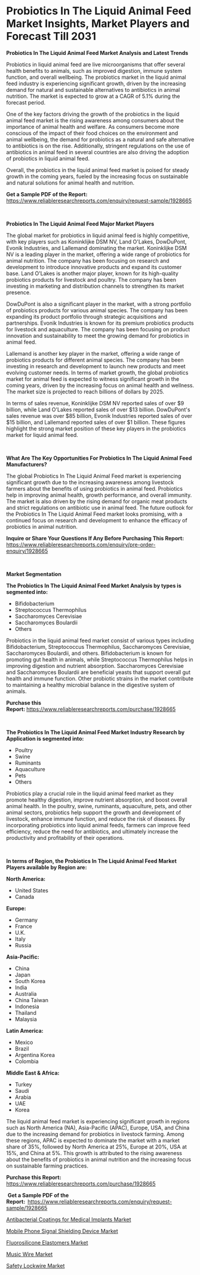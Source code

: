 <p><h1>Probiotics In The Liquid Animal Feed Market Insights, Market Players and Forecast Till 2031</h1></p><p><strong>Probiotics In The Liquid Animal Feed Market Analysis and Latest Trends</strong></p>
<p><p>Probiotics in liquid animal feed are live microorganisms that offer several health benefits to animals, such as improved digestion, immune system function, and overall wellbeing. The probiotics market in the liquid animal feed industry is experiencing significant growth, driven by the increasing demand for natural and sustainable alternatives to antibiotics in animal nutrition. The market is expected to grow at a CAGR of 5.1% during the forecast period.</p><p>One of the key factors driving the growth of the probiotics in the liquid animal feed market is the rising awareness among consumers about the importance of animal health and welfare. As consumers become more conscious of the impact of their food choices on the environment and animal wellbeing, the demand for probiotics as a natural and safe alternative to antibiotics is on the rise. Additionally, stringent regulations on the use of antibiotics in animal feed in several countries are also driving the adoption of probiotics in liquid animal feed.</p><p>Overall, the probiotics in the liquid animal feed market is poised for steady growth in the coming years, fueled by the increasing focus on sustainable and natural solutions for animal health and nutrition.</p></p>
<p><strong>Get a Sample PDF of the Report:&nbsp;</strong> <a href="https://www.reliableresearchreports.com/enquiry/request-sample/1928665">https://www.reliableresearchreports.com/enquiry/request-sample/1928665</a></p>
<p>&nbsp;</p>
<p><strong>Probiotics In The Liquid Animal Feed Major Market Players</strong></p>
<p><p>The global market for probiotics in liquid animal feed is highly competitive, with key players such as Koninklijke DSM NV, Land O'Lakes, DowDuPont, Evonik Industries, and Lallemand dominating the market. Koninklijke DSM NV is a leading player in the market, offering a wide range of probiotics for animal nutrition. The company has been focusing on research and development to introduce innovative products and expand its customer base. Land O'Lakes is another major player, known for its high-quality probiotics products for livestock and poultry. The company has been investing in marketing and distribution channels to strengthen its market presence.</p><p>DowDuPont is also a significant player in the market, with a strong portfolio of probiotics products for various animal species. The company has been expanding its product portfolio through strategic acquisitions and partnerships. Evonik Industries is known for its premium probiotics products for livestock and aquaculture. The company has been focusing on product innovation and sustainability to meet the growing demand for probiotics in animal feed.</p><p>Lallemand is another key player in the market, offering a wide range of probiotics products for different animal species. The company has been investing in research and development to launch new products and meet evolving customer needs. In terms of market growth, the global probiotics market for animal feed is expected to witness significant growth in the coming years, driven by the increasing focus on animal health and wellness. The market size is projected to reach billions of dollars by 2025.</p><p>In terms of sales revenue, Koninklijke DSM NV reported sales of over $9 billion, while Land O'Lakes reported sales of over $13 billion. DowDuPont's sales revenue was over $85 billion, Evonik Industries reported sales of over $15 billion, and Lallemand reported sales of over $1 billion. These figures highlight the strong market position of these key players in the probiotics market for liquid animal feed.</p></p>
<p>&nbsp;</p>
<p><strong>What Are The Key Opportunities For Probiotics In The Liquid Animal Feed Manufacturers?</strong></p>
<p><p>The global Probiotics In The Liquid Animal Feed market is experiencing significant growth due to the increasing awareness among livestock farmers about the benefits of using probiotics in animal feed. Probiotics help in improving animal health, growth performance, and overall immunity. The market is also driven by the rising demand for organic meat products and strict regulations on antibiotic use in animal feed. The future outlook for the Probiotics In The Liquid Animal Feed market looks promising, with a continued focus on research and development to enhance the efficacy of probiotics in animal nutrition.</p></p>
<p><strong>Inquire or Share Your Questions If Any Before Purchasing This Report:</strong> <a href="https://www.reliableresearchreports.com/enquiry/pre-order-enquiry/1928665">https://www.reliableresearchreports.com/enquiry/pre-order-enquiry/1928665</a></p>
<p>&nbsp;</p>
<p><strong>Market Segmentation</strong></p>
<p><strong>The Probiotics In The Liquid Animal Feed Market Analysis by types is segmented into:</strong></p>
<p><ul><li>Bifidobacterium</li><li>Streptococcus Thermophilus</li><li>Saccharomyces Cerevisiae</li><li>Saccharomyces Boulardii</li><li>Others</li></ul></p>
<p><p>Probiotics in the liquid animal feed market consist of various types including Bifidobacterium, Streptococcus Thermophilus, Saccharomyces Cerevisiae, Saccharomyces Boulardii, and others. Bifidobacterium is known for promoting gut health in animals, while Streptococcus Thermophilus helps in improving digestion and nutrient absorption. Saccharomyces Cerevisiae and Saccharomyces Boulardii are beneficial yeasts that support overall gut health and immune function. Other probiotic strains in the market contribute to maintaining a healthy microbial balance in the digestive system of animals.</p></p>
<p><strong>Purchase this Report:&nbsp;</strong><a href="https://www.reliableresearchreports.com/purchase/1928665">https://www.reliableresearchreports.com/purchase/1928665</a></p>
<p>&nbsp;</p>
<p><strong>The Probiotics In The Liquid Animal Feed Market Industry Research by Application is segmented into:</strong></p>
<p><ul><li>Poultry</li><li>Swine</li><li>Ruminants</li><li>Aquaculture</li><li>Pets</li><li>Others</li></ul></p>
<p><p>Probiotics play a crucial role in the liquid animal feed market as they promote healthy digestion, improve nutrient absorption, and boost overall animal health. In the poultry, swine, ruminants, aquaculture, pets, and other animal sectors, probiotics help support the growth and development of livestock, enhance immune function, and reduce the risk of diseases. By incorporating probiotics into liquid animal feeds, farmers can improve feed efficiency, reduce the need for antibiotics, and ultimately increase the productivity and profitability of their operations.</p></p>
<p>&nbsp;</p>
<p><strong>In terms of Region, the Probiotics In The Liquid Animal Feed Market Players available by Region are:</strong></p>
<p>
    <p> <strong> North America: </strong>
        <ul>
            <li>United States</li>
            <li>Canada</li>
        </ul>
        </p> 
    <p> <strong> Europe: </strong>
        <ul>
            <li>Germany</li>
            <li>France</li>
            <li>U.K.</li>
            <li>Italy</li>
            <li>Russia</li>
        </ul>
        </p> 
    <p> <strong> Asia-Pacific: </strong>
        <ul>
            <li>China</li>
            <li>Japan</li>
            <li>South Korea</li>
            <li>India</li>
            <li>Australia</li>
            <li>China Taiwan</li>
            <li>Indonesia</li>
            <li>Thailand</li>
            <li>Malaysia</li>
        </ul>
        </p> 
    <p> <strong> Latin America: </strong>
        <ul>
            <li>Mexico</li>
            <li>Brazil</li>
            <li>Argentina Korea</li>
            <li>Colombia</li>
        </ul>
        </p> 
    <p> <strong> Middle East & Africa: </strong>
        <ul>
            <li>Turkey</li>
            <li>Saudi</li>
            <li>Arabia</li>
            <li>UAE</li>
            <li>Korea</li>
        </ul>
    </p>
    </p>
<p><p>The liquid animal feed market is experiencing significant growth in regions such as North America (NA), Asia-Pacific (APAC), Europe, USA, and China due to the increasing demand for probiotics in livestock farming. Among these regions, APAC is expected to dominate the market with a market share of 35%, followed by North America at 25%, Europe at 20%, USA at 15%, and China at 5%. This growth is attributed to the rising awareness about the benefits of probiotics in animal nutrition and the increasing focus on sustainable farming practices.</p></p>
<p><strong>Purchase this Report: </strong><a href="https://www.reliableresearchreports.com/purchase/1928665">https://www.reliableresearchreports.com/purchase/1928665</a></p>
<p>&nbsp;<strong>Get a Sample PDF of the Report:&nbsp;&nbsp;</strong><a href="https://www.reliableresearchreports.com/enquiry/request-sample/1928665">https://www.reliableresearchreports.com/enquiry/request-sample/1928665</a></p>
<p><strong></strong></p>
<p><p><a href="https://github.com/brenzgnarento/Market-Research-Report-List-1/blob/main/antibacterial-coatings-for-medical-implants-market.md">Antibacterial Coatings for Medical Implants Market</a></p><p><a href="https://simplistic-meeting-7ee.notion.site/Mobile-Phone-Signal-Shielding-Device-Market-Research-Report-The-Key-To-Successful-Business-Strategy-c7e47ce251b444e886d03efa0fe36e6d">Mobile Phone Signal Shielding Device Market</a></p><p><a href="https://issuu.com/reportprime-2/docs/fluorosilicone-elastomers-market-size-2030.pptx">Fluorosilicone Elastomers Market</a></p><p><a href="https://view.publitas.com/reportprime-1/music-wire-market-furnish-information-about-market-size-market-share-market-dynamics-and-projections-spanning-from-2024-to-2031/">Music Wire Market</a></p><p><a href="https://view.publitas.com/reportprime-1/global-safety-lockwire-market-by-types-applications-and-major-players-with-regional-growth-rate-analysis-and-development-situation-from-2024-to-2031/">Safety Lockwire Market</a></p></p>